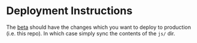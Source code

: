 # Deployment Instructions
The [beta](https://github.com/umass-compsci220/ocelot-beta) should have the changes which you want to deploy to production (i.e. this repo). In which case simply sync the contents of the `js/` dir.
